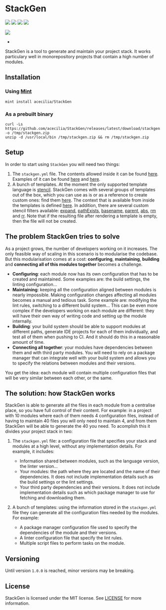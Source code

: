 # StackGen

[![](https://github.com/acecilia/StackGen/workflows/CI/badge.svg?branch=master)](https://github.com/acecilia/StackGen/actions)
[![](https://codecov.io/gh/acecilia/StackGen/branch/master/graph/badge.svg)](https://codecov.io/github/acecilia/StackGen)
[![](http://isitmaintained.com/badge/resolution/acecilia/stackgen.svg)](https://github.com/acecilia/StackGen/issues)
[![](https://img.shields.io/github/v/release/acecilia/stackgen?color=orange&label=latest%20release)](https://github.com/acecilia/StackGen/releases)

[![](https://buildstats.info/github/chart/acecilia/stackgen?branch=master)](https://ci.github.com/project/acecilia/stackgen/history)

-

StackGen is a tool to generate and maintain your project stack. It works particulary well in monorepository projects that contain a high number of modules.

## Installation

### Using [Mint](https://github.com/yonaskolb/Mint)

```shell
mint install acecilia/StackGen
```

### As a prebuilt binary

```shell
curl -Ls https://github.com/acecilia/StackGen/releases/latest/download/stackgen.zip -o /tmp/stackgen.zip
unzip -d /usr/local/bin /tmp/stackgen.zip && rm /tmp/stackgen.zip
```

## Setup

In order to start using `StackGen` you will need two things:

1. The `stackgen.yml` file. The contents allowed inside it can be found [here](Documentation/Reference/structs/StackGenFile.md). Examples of it can be found [here](Examples/swift/stackgen.yml) and [here](stackgen.yml).
2. A bunch of templates. At the moment the only supported template language is [stencil](https://github.com/stencilproject/Stencil). StackGen comes with several groups of templates out of the box, which you can use as is or as a reference to create custom ones: find them [here](StackGenTemplates). The context that is available from inside the templates is defined [here](Documentation/Reference/structs/Context.Output.md). In addition, there are several custom stencil filters available: [expand](Documentation/Reference/classes/TemplateEngine.Stencil.Filter.ExpandDependencies.md), [pathExists](Documentation/Reference/classes/TemplateEngine.Stencil.Filter.PathExists.md), [basename](Documentation/Reference/classes/TemplateEngine.Stencil.Filter.Basename.md), [parent](Documentation/Reference/classes/TemplateEngine.Stencil.Filter.Parent.md), [abs](Documentation/Reference/classes/TemplateEngine.Stencil.Filter.Absolut.md), [rm](Documentation/Reference/classes/TemplateEngine.Stencil.Filter.RelativeToModule.md) and [rr](Documentation/Reference/classes/TemplateEngine.Stencil.Filter.RelativeToRoot.md). Note that if the resulting file after rendering a template is empty, then the file will not be created.

## The problem StackGen tries to solve

As a project grows, the number of developers working on it increases. The only feasible way of scaling in this scenario is to modularise the codebase. But this modularisation comes at a cost: **configuring**, **maintaining**, **building** and **connecting all of this modules together** becomes a challenge.

* **Configuring**: each module now has its own configuration that has to be created and maintained. Some examples are: the build settings, the linting configuration...
* **Maintaining**: keeping all the configuration aligned between modules is nearly impossible. Making configuration changes affecting all modules becomes a manual and tedious task. Some example are: modifying the lint rules, switching to a different build system... This can be even more complex if the developers working on each module are different: they will have their own way of writing code and setting up the module internally.
* **Building**: your build system should be able to support modules at different paths, generate IDE projects for each of them individually, and test all of them when pushing to CI. And it should do this in a reasonable amount of time.
* **Connecting all together**: your modules have dependencies between them and with third party modules. You will need to rely on a package manager that can integrate well with your build system and allows you to specify the relations between modules and their versions.

You get the idea: each module will contain multiple configuration files that will be very similar between each other, or the same.

## The solution: how StackGen works

StackGen is able to generate all the files in each module from a centralise place, so you have full control of their content. For example: in a project with 10 modules where each of them needs 4 configuration files, instead of having to maintain 40 files you will only need to maintain 4, and from them StackGen will be able to generate the 40 you need. To acomplish this it divides your project stack in two:

1. The `stackgen.yml` file: a configuration file that specifies your stack and modules at a high level, without any implementation details. For example, it includes:

    * Information shared between modules, such as the language version, the linter version...
    * Your modules: the path where they are located and the name of their dependencies. It does not include implementation details such as the build settings or the lint settings.
    * Your third party dependencies and their versions. It does not include implementation details such as which package manager to use for fetching and downloading them.

2. A bunch of templates: using the information stored in the `stackgen.yml` file they can generate all the configuration files needed by the modules. For example:

    * A package manager configuration file used to specify the dependencies of the module and their versions.
    * A linter configuration file that specify the lint rules.
    * Multiple script files to perform tasks on the module.

## Versioning

Until version `1.0.0` is reached, minor versions may be breaking.

## License

StackGen is licensed under the MIT license. See [LICENSE](LICENSE) for more information.

